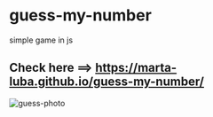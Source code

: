 # guess-my-number
simple game in js
## Check here ==> https://marta-luba.github.io/guess-my-number/

![guess-photo](https://user-images.githubusercontent.com/117678226/217791049-3e8e3439-fc4c-4a2e-9292-843253c001f6.png)
